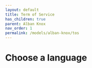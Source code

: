 ```yaml
---
layout: default
title: Term of Service
has_children: true
parent: Alban Knox
nav_order: 1
permalink: /models/alban-knox/tos
---
```


# Choose a language
